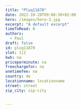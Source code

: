 ```yaml
---
title: "Pluq11870"
date: 2022-10-28T09:08:58+02:00
hero: /images/hero-3.jpg
excerpt: "A default excerpt"
timeToRead: 0
authors:
  - Paul
draft: false
id: pluq11870
slot: 1|2
kwh: na
priceperminute: na
freechargefor: na
onetimefee: na
country: de
locationname: locationname
street: street
zip_city: zip-city


---
```

